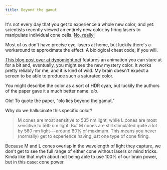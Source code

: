 ```yaml
---
title: Beyond the gamut
---
```


It's not every day that you get to experience a whole new color, and yet: scientists recently viewed an entirely new color by firing lasers to manipulate individual cone cells. [No, really!](https://www.science.org/doi/10.1126/sciadv.adu1052)

Most of us don't have precise eye-lasers at home, but luckily there's a workaround to approximate the effect. A biological cheat code, if you will.

[This blog post over at dynomight.net](http://dynomight.net) features an animation you can stare at for a bit and, eventually, you might see the new mystery color. It works pretty reliably for me, and it is kind of wild. My brain doesn't expect a screen to be able to produce such a saturated color.

You might describe the color as a sort of HDR cyan, but luckily the authors of the paper gave it a much better name: *olo*.

Olo! To quote the paper, "olo lies beyond the gamut."

Why do we hallucinate this specific color?

> M cones are most sensitive to 535 nm light, while L cones are most sensitive to 560 nm light. But M cones are still stimulated quite a lot by 560 nm light---around 80% of maximum. This means you never (normally) get to experience having just one type of cone firing.

Because M and L cones overlap in the wavelength of light they capture, we don't get to see the full range of either cone without lasers or mind tricks. Kinda like that myth about not being able to use 100% of our brain power, but in this case: cone power.

